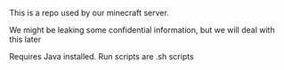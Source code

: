 This is a repo used by our minecraft server.

We might be leaking some confidential information, but we will deal with this later

Requires Java installed. Run scripts are .sh scripts
